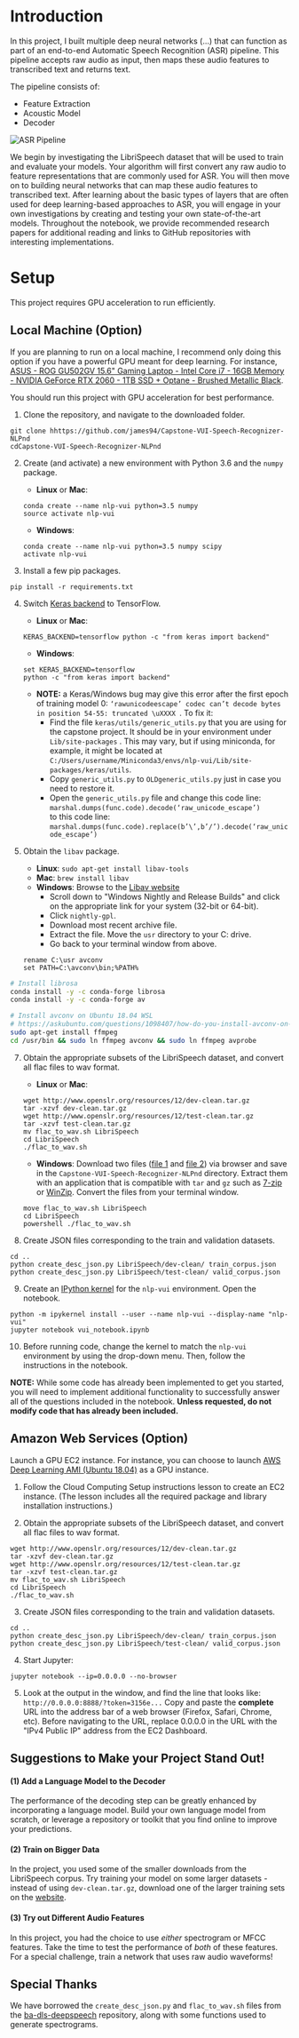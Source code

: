 [//]: # (Image References)

[image1]: ./images/pipeline.png "ASR Pipeline"
[image2]: ./images/select_kernel.png "select nlp-vui kernel"

# Introduction

In this project, I built multiple deep neural networks (...) that can function as part of an end-to-end Automatic Speech Recognition (ASR) pipeline. This pipeline accepts raw audio as input, then maps these audio features to transcribed text and returns text.

The pipeline consists of:

- Feature Extraction
- Acoustic Model
- Decoder

![ASR Pipeline][image1]

We begin by investigating the LibriSpeech dataset that will be used to train and evaluate your models. Your algorithm will first convert any raw audio to feature representations that are commonly used for ASR. You will then move on to building neural networks that can map these audio features to transcribed text. After learning about the basic types of layers that are often used for deep learning-based approaches to ASR, you will engage in your own investigations by creating and testing your own state-of-the-art models. Throughout the notebook, we provide recommended research papers for additional reading and links to GitHub repositories with interesting implementations.

# Setup

This project requires GPU acceleration to run efficiently.

## Local Machine (Option)

If you are planning to run on a local machine, I recommend only doing this option if you have a powerful GPU meant for deep learning. For instance, [ASUS - ROG GU502GV 15.6" Gaming Laptop - Intel Core i7 - 16GB Memory - NVIDIA GeForce RTX 2060 - 1TB SSD + Optane - Brushed Metallic Black](https://www.bestbuy.com/site/asus-rog-gu502gv-15-6-gaming-laptop-intel-core-i7-16gb-memory-nvidia-geforce-rtx-2060-1tb-ssd-optane-brushed-metallic-black/6338248.p?skuId=6338248).

You should run this project with GPU acceleration for best performance.

1. Clone the repository, and navigate to the downloaded folder.
```
git clone hhttps://github.com/james94/Capstone-VUI-Speech-Recognizer-NLPnd
cdCapstone-VUI-Speech-Recognizer-NLPnd
```

2. Create (and activate) a new environment with Python 3.6 and the `numpy` package.

	- __Linux__ or __Mac__: 
	```
	conda create --name nlp-vui python=3.5 numpy
	source activate nlp-vui
	```
	- __Windows__: 
	```
	conda create --name nlp-vui python=3.5 numpy scipy
	activate nlp-vui
	```

3. Install a few pip packages.
```
pip install -r requirements.txt
```

4. Switch [Keras backend](https://keras.io/backend/) to TensorFlow.
	- __Linux__ or __Mac__: 
	```
	KERAS_BACKEND=tensorflow python -c "from keras import backend"
	```
	- __Windows__: 
	```
	set KERAS_BACKEND=tensorflow
	python -c "from keras import backend"
	```
	- __NOTE:__ a Keras/Windows bug may give this error after the first epoch of training model 0: `‘rawunicodeescape’ codec can’t decode bytes in position 54-55: truncated \uXXXX `. 
To fix it: 
		- Find the file `keras/utils/generic_utils.py` that you are using for the capstone project. It should be in your environment under `Lib/site-packages` . This may vary, but if using miniconda, for example, it might be located at `C:/Users/username/Miniconda3/envs/nlp-vui/Lib/site-packages/keras/utils`.
		- Copy `generic_utils.py` to `OLDgeneric_utils.py` just in case you need to restore it.
		- Open the `generic_utils.py` file and change this code line:</br>`marshal.dumps(func.code).decode(‘raw_unicode_escape’)`</br>to this code line:</br>`marshal.dumps(func.code).replace(b’\’,b’/’).decode(‘raw_unicode_escape’)`

6. Obtain the `libav` package.
	- __Linux__: `sudo apt-get install libav-tools`
	- __Mac__: `brew install libav`
	- __Windows__: Browse to the [Libav website](https://libav.org/download/)
		- Scroll down to "Windows Nightly and Release Builds" and click on the appropriate link for your system (32-bit or 64-bit).
		- Click `nightly-gpl`.
		- Download most recent archive file.
		- Extract the file.  Move the `usr` directory to your C: drive.
		- Go back to your terminal window from above.
	```
	rename C:\usr avconv
    set PATH=C:\avconv\bin;%PATH%
	```

~~~bash
# Install librosa
conda install -y -c conda-forge librosa
conda install -y -c conda-forge av

# Install avconv on Ubuntu 18.04 WSL
# https://askubuntu.com/questions/1098407/how-do-you-install-avconv-on-ubuntu-18-04
sudo apt-get install ffmpeg
cd /usr/bin && sudo ln ffmpeg avconv && sudo ln ffmpeg avprobe
~~~


7. Obtain the appropriate subsets of the LibriSpeech dataset, and convert all flac files to wav format.
	- __Linux__ or __Mac__: 
	```
	wget http://www.openslr.org/resources/12/dev-clean.tar.gz
	tar -xzvf dev-clean.tar.gz
	wget http://www.openslr.org/resources/12/test-clean.tar.gz
	tar -xzvf test-clean.tar.gz
	mv flac_to_wav.sh LibriSpeech
	cd LibriSpeech
	./flac_to_wav.sh
	```
	- __Windows__: Download two files ([file 1](http://www.openslr.org/resources/12/dev-clean.tar.gz) and [file 2](http://www.openslr.org/resources/12/test-clean.tar.gz)) via browser and save in the `Capstone-VUI-Speech-Recognizer-NLPnd` directory.  Extract them with an application that is compatible with `tar` and `gz` such as [7-zip](http://www.7-zip.org/) or [WinZip](http://www.winzip.com/). Convert the files from your terminal window.
	```
	move flac_to_wav.sh LibriSpeech
	cd LibriSpeech
	powershell ./flac_to_wav.sh
	```

8. Create JSON files corresponding to the train and validation datasets.
```
cd ..
python create_desc_json.py LibriSpeech/dev-clean/ train_corpus.json
python create_desc_json.py LibriSpeech/test-clean/ valid_corpus.json
```

9. Create an [IPython kernel](http://ipython.readthedocs.io/en/stable/install/kernel_install.html) for the `nlp-vui` environment.  Open the notebook.
```
python -m ipykernel install --user --name nlp-vui --display-name "nlp-vui"
jupyter notebook vui_notebook.ipynb
```

10. Before running code, change the kernel to match the `nlp-vui` environment by using the drop-down menu.  Then, follow the instructions in the notebook.

__NOTE:__ While some code has already been implemented to get you started, you will need to implement additional functionality to successfully answer all of the questions included in the notebook. __Unless requested, do not modify code that has already been included.__


## Amazon Web Services (Option)

Launch a GPU EC2 instance. For instance, you can choose to launch [AWS Deep Learning AMI (Ubuntu 18.04)](https://aws.amazon.com/marketplace/pp/Amazon-Web-Services-AWS-Deep-Learning-AMI-Ubuntu-1/B07Y43P7X5) as a GPU instance.

1. Follow the Cloud Computing Setup instructions lesson to create an EC2 instance. (The lesson includes all the required package and library installation instructions.)

2. Obtain the appropriate subsets of the LibriSpeech dataset, and convert all flac files to wav format.
```
wget http://www.openslr.org/resources/12/dev-clean.tar.gz
tar -xzvf dev-clean.tar.gz
wget http://www.openslr.org/resources/12/test-clean.tar.gz
tar -xzvf test-clean.tar.gz
mv flac_to_wav.sh LibriSpeech
cd LibriSpeech
./flac_to_wav.sh
```

3. Create JSON files corresponding to the train and validation datasets.
```
cd ..
python create_desc_json.py LibriSpeech/dev-clean/ train_corpus.json
python create_desc_json.py LibriSpeech/test-clean/ valid_corpus.json
```

4. Start Jupyter:
```
jupyter notebook --ip=0.0.0.0 --no-browser
```

5. Look at the output in the window, and find the line that looks like: `http://0.0.0.0:8888/?token=3156e...` Copy and paste the **complete** URL into the address bar of a web browser (Firefox, Safari, Chrome, etc). Before navigating to the URL, replace 0.0.0.0 in the URL with the "IPv4 Public IP" address from the EC2 Dashboard.


<!-- # Automatic Speech Recogition Pipeline

## Feature Extraction

## Acoustic Model

## Decoder

# Future Enhancements

# Resources -->

## Suggestions to Make your Project Stand Out!

#### (1) Add a Language Model to the Decoder

The performance of the decoding step can be greatly enhanced by incorporating a language model.  Build your own language model from scratch, or leverage a repository or toolkit that you find online to improve your predictions.

#### (2) Train on Bigger Data

In the project, you used some of the smaller downloads from the LibriSpeech corpus.  Try training your model on some larger datasets - instead of using `dev-clean.tar.gz`, download one of the larger training sets on the [website](http://www.openslr.org/12/).

#### (3) Try out Different Audio Features

In this project, you had the choice to use _either_ spectrogram or MFCC features.  Take the time to test the performance of _both_ of these features.  For a special challenge, train a network that uses raw audio waveforms!

## Special Thanks

We have borrowed the `create_desc_json.py` and `flac_to_wav.sh` files from the [ba-dls-deepspeech](https://github.com/baidu-research/ba-dls-deepspeech) repository, along with some functions used to generate spectrograms.
